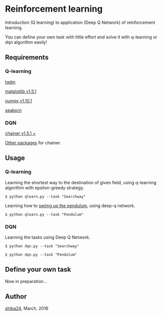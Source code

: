 Reinforcement learning
======

Introduction (Q learning) to application (Deep Q Network) of reinforcement learning.

You can define your own task with little effort and solve it with q-learning or dqn algorithm easily!

## Requirements
### Q-learning
[tqdm](https://github.com/noamraph/tqdm)

[matplotlib v1.5.1](http://matplotlib.org/)

[numpy v1.10.1](http://www.numpy.org/)

[seaborn](https://stanford.edu/~mwaskom/software/seaborn/)

### DQN

[chainer v1.5.1 +](http://chainer.org/)

[Other packages](https://github.com/pfnet/chainer#requirements) for chainer.


## Usage
### Q-learning

Learning the shortest way to the destination of given field, using q-learning algorithm with epsilon-greedy strategy.
```
$ python qlearn.py --task "Searchway"
```

Learning how to [swimg up the pendulum](https://www.youtube.com/watch?v=YLAWnYAsai8), using deep-q network.
```
$ python qlearn.py --task "Pendulum"
```

### DQN
Learning the tasks using Deep Q Network.

```
$ python dqn.py --task "Searchway"
```

```
$ python dqn.py --task "Pendulum"
```


## Define your own task

Now in preparation...


## Author

[shiba24](https://github.com/shiba24), March, 2016

